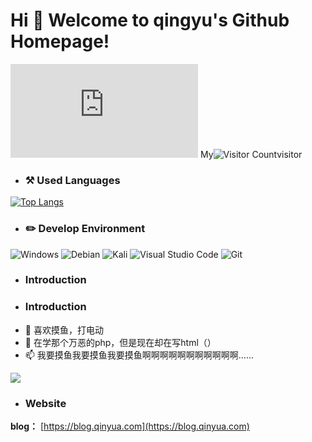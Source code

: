 # Hi 🎉 Welcome to qingyu's Github Homepage! 
![image](https://www.dmoe.cc/random.php) 
My![Visitor Count](https://profile-counter.glitch.me/qingyukb/count.svg)visitor
- ### ⚒️ Used Languages
[![Top Langs](https://github-readme-stats.vercel.app/api/top-langs/?username=qingyukb&layout=compact)](https://github.com/qingyukb/github-readme-stats)
- ### ✏️ Develop Environment
 ![Windows](https://img.shields.io/badge/-Windows_11_Insider_Preview-0078D6?style=flat-square&logo=windows&logoColor=white) ![Debian](https://img.shields.io/badge/-Debian11-C70137?style=flat-square&logo=debian&logoColor=white) ![Kali](https://img.shields.io/badge/-Kali_Linux-46C8FF?style=flat-square&logo=kalilinux&logoColor=white) ![Visual Studio Code](https://img.shields.io/badge/-Visual_Studio_Code-007ACC?style=flat-square&logo=visual-studio-code&logoColor=white) ![Git](https://img.shields.io/badge/-Git-F05032?style=flat-square&logo=git&logoColor=white)  
- ### Introduction
- ### Introduction 
* 👀 喜欢摸鱼，打电动
* 🌱 在学那个万恶的php，但是现在却在写html（）
* 📫 我要摸鱼我要摸鱼我要摸鱼啊啊啊啊啊啊啊啊啊啊啊……

![](https://github-readme-stats.vercel.app/api?username=qingyukb&show_icons=true&theme=dark&count_private=true)
- ### Website
**blog：** [https://blog.qinyua.com](https://blog.qinyua.com) 
